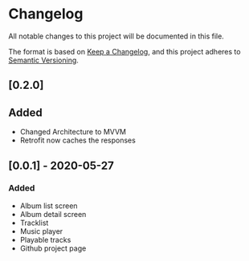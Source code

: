 # Changelog
All notable changes to this project will be documented in this file.

The format is based on [Keep a Changelog](https://keepachangelog.com/en/1.0.0/),
and this project adheres to [Semantic Versioning](https://semver.org/spec/v2.0.0.html).

## [0.2.0]
## Added
- Changed Architecture to MVVM
- Retrofit now caches the responses

## [0.0.1] - 2020-05-27
### Added
- Album list screen
- Album detail screen
- Tracklist
- Music player
- Playable tracks
- Github project page
